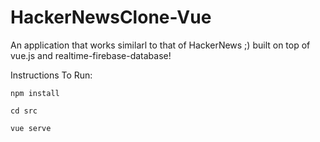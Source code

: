 # HackerNewsClone-Vue
An application that works similarl to that of HackerNews ;) built on top of vue.js and realtime-firebase-database!

Instructions To Run:

``` npm install ```

``` cd src ```

``` vue serve ```


